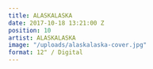 ```yaml
---
title: ALASKALASKA
date: 2017-10-18 13:21:00 Z
position: 10
artist: ALASKALASKA
image: "/uploads/alaskalaska-cover.jpg"
format: 12" / Digital
---
```



